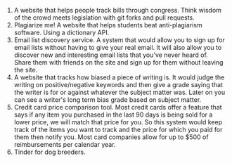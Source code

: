 1. A website that helps people track bills through congress. Think wisdom of the crowd meets legislation with git forks and pull requests.
2. Plagiarize me! A website that helps students beat anti-plagiarism software. Using a dictionary API.
3. Email list discovery service. A system that would allow you to sign up for email lists without having to give your real email. It will also allow you to discover new and interesting email lists that you've never heard of. Share them with friends on the site and sign up for them without leaving the site.
4. A website that tracks how biased a piece of writing is. It would judge the writing on positive/negative keywords and then give a grade saying that the writer is for or against whatever the subject matter was. Later on you can see a writer's long term bias grade based on subject matter.
5. Credit card price comparison tool. Most credit cards offer a feature that says if any item you purchased in the last 90 days is being sold for a lower price, we will match that price for you. So this system would keep track of the items you want to track and the price for which you paid for them then notify you. Most card companies allow for up to $500 of reimbursements per calendar year.
6. Tinder for dog breeders.
